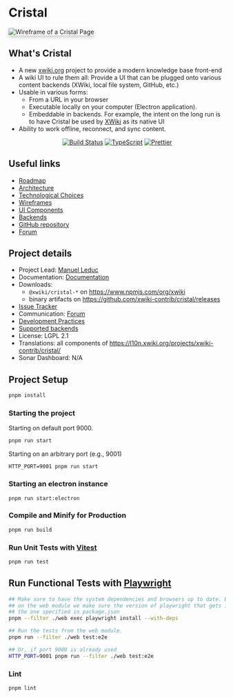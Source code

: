 # Cristal

<span>
<img src="https://cristal.xwiki.org/xwiki/bin/download/Main/WebHome/main.png" alt="Wireframe of a Cristal 
Page" style="box-shadow: 0 4px 8px 0 rgba(0,0,0,0.2)">
</span>

## What's Cristal

* A new [xwiki.org](xwiki.org) project to provide a modern knowledge base front-end
* A wiki UI to rule them all: Provide a UI that can be plugged onto various content backends (XWiki, local file system,
  GitHub, etc.)
* Usable in various forms:
  * From a URL in your browser
  * Executable locally on your computer (Electron application).
  * Embeddable in backends. For example, the intent on the long run is to have Cristal be used by [XWiki](xwiki.org) as
    its native UI
* Ability to work offline, reconnect, and sync content.

<div style="text-align: center">
<a href="https://ci.xwiki.org/job/XWiki%20Contrib/job/cristal/job/main/" rel="nofollow"><img src="https://camo.githubusercontent.com/789e283b375b4b15c2a538db753691975072aef8805d0be1b9228cbbda1384ac/68747470733a2f2f63692e7877696b692e6f72672f6a6f622f5857696b69253230436f6e747269622f6a6f622f6372697374616c2f6a6f622f6d61696e2f62616467652f69636f6e" alt="Build Status" data-canonical-src="https://ci.xwiki.org/job/XWiki%20Contrib/job/cristal/job/main/badge/icon" style="max-width: 100%;"></a>
<a href="http://www.typescriptlang.org" rel="nofollow"><img src="https://img.shields.io/badge/%3C%2F%3E-TypeScript-%230074c1.svg" alt="TypeScript"></a>
<a href="https://github.com/prettier/prettier"><img src="https://img.shields.io/badge/code_style-prettier-ff69b4.svg?style=flat" alt="Prettier"></a>
</div>

## Useful links

* [Roadmap](https://cristal.xwiki.org/xwiki/bin/view/Roadmaps/)
* [Architecture](https://cristal.xwiki.org/xwiki/bin/view/Architecture/)
* [Technological Choices](https://cristal.xwiki.org/xwiki/bin/view/TechnologicalChoices/)
* [Wireframes](https://cristal.xwiki.org/xwiki/bin/view/Wireframes/)
* [UI Components](https://cristal.xwiki.org/xwiki/bin/view/UIComponents/)
* [Backends](https://cristal.xwiki.org/xwiki/bin/view/Backends/)
* [GitHub repository](https://github.com/xwiki-contrib/cristal/)
* [Forum](https://forum.xwiki.org/c/cristal/)

## Project details

* Project Lead: [Manuel Leduc](https://www.xwiki.org/xwiki/bin/view/XWiki/mleduc)
* Documentation: [Documentation](https://cristal.xwiki.org/)
* Downloads:
  * `@xwiki/cristal-*` on https://www.npmjs.com/org/xwiki
  * binary artifacts on https://github.com/xwiki-contrib/cristal/releases
* [Issue Tracker](https://jira.xwiki.org/projects/CRISTAL/summary)
* Communication: [Forum](https://forum.xwiki.org/c/cristal/18)<!--, [Chat](https://dev.xwiki.
  org/xwiki/bin/view/Community/Chat)-->
* [Development Practices](https://dev.xwiki.org)
* [Supported backends](https://cristal.xwiki.org/xwiki/bin/view/Backends/)
* License: LGPL 2.1
* Translations: all components of https://l10n.xwiki.org/projects/xwiki-contrib/cristal/
* Sonar Dashboard: N/A <!--[![Status](https://sonarcloud.io/api/project_badges/measure?project=(group id):(artifact id)&metric=alert_status)](https://sonarcloud.io/dashboard?id=(group
  id):(artifact id))-->

## Project Setup

```sh
pnpm install
```

### Starting the project

Starting on default port 9000.

```sh
pnpm run start
```

Starting on an arbitrary port (e.g., 9001)

```shell
HTTP_PORT=9001 pnpm run start
```

### Starting an electron instance

```shell
pnpm run start:electron
```

### Compile and Minify for Production

```sh
pnpm run build
```

### Run Unit Tests with [Vitest](https://vitest.dev/)

```sh
pnpm run test
```

## Run Functional Tests with [Playwright](https://playwright.dev/)

```sh
## Make sure to have the system dependencies and browsers up to date. By filtering
## on the web module we make sure the version of playwright that gets installed is
## the one specified in package.json
pnpm --filter ./web exec playwright install --with-deps

## Run the tests from the web module.
pnpm run --filter ./web test:e2e

## Or, if port 9000 is already used
HTTP_PORT=9001 pnpm run --filter ./web test:e2e
```

### Lint

```sh
pnpm lint
```
